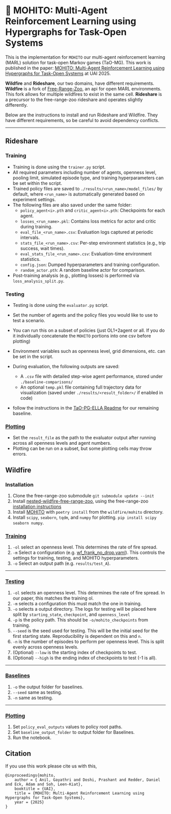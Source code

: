 # 🍹 MOHITO: Multi-Agent Reinforcement Learning using Hypergraphs for Task-Open Systems

This is the implementation for `MOHITO` our multi-agent reinforcement learning (MARL) solution for task-open Markov games (TaO-MG). This work is published in the paper: [MOHITO: Multi-Agent Reinforcement Learning using Hypergraphs for Task-Open Systems]() at UAI 2025. 

**Wildfire** and **Rideshare**, our two domains, have different requirements. **Wildfire** is a fork of [Free-Range-Zoo](), an api for open MARL environments. This fork allows for multiple wildfires to exist in the same cell.  **Rideshare** is a precursor to the free-range-zoo rideshare and operates slightly differently.

Below are the instructions to install and run Rideshare and Wildfire. They have different requirements, so be careful to avoid dependency conflicts. 

---

## Rideshare

### Training
- Training is done using the `trainer.py` script.
- All required parameters including number of agents, openness level, pooling limit, simulated episode type, and training hyperparameters can be set within the script.
- Trained policy files are saved to `./results/<run_name>/model_files/` by default, where `<run_name>` is automatically generated based on experiment settings.
- The following files are also saved under the same folder:
  - `policy_agent<i>.pth` and `critic_agent<i>.pth`: Checkpoints for each agent.
  - `losses_<run_name>.pkl`: Contains loss metrics for actor and critic during training.
  - `eval_file_<run_name>.csv`: Evaluation logs captured at periodic intervals.
  - `stats_file_<run_name>.csv`: Per-step environment statistics (e.g., trip success, wait times).
  - `eval_stats_file_<run_name>.csv`: Evaluation-time environment statistics.
  - `config.json`: Dumped hyperparameters and training configuration.
  - `random_actor.pth`: A random baseline actor for comparison.
- Post-training analysis (e.g., plotting losses) is performed via `loss_analysis_split.py`.

### Testing
- Testing is done using the `evaluator.py` script.
- Set the number of agents and the policy files you would like to use to test a scenario.
- You can run this on a subset of policies (just OL1+2agent or all. If you do it individually concatenate the `MOHITO` portions into one csv before plotting)
- Environment variables such as openness level, grid dimensions, etc. can be set in the script.
- During evaluation, the following outputs are saved:
  - A `.csv` file with detailed step-wise agent performance, stored under `./baseline-comparisons/`
  - An optional `temp.pkl` file containing full trajectory data for visualization (saved under `./results/<result_folder>/` if enabled in code)

- follow the instructions in the [TaO-PG-ELLA Readme](./rideshare/tao_pg_ella/README.md) for our remaining baseline.

### [Plotting](./rideshare/plotting_rideshare.ipynb)
- Set the `result_file` as the path to the evaluator output after running across all openness levels and agent numbers. 
- Plotting can be run on a subset, but some plotting cells may throw errors. 


## Wildfire

### Installation

1. Clone the free-range-zoo submodule `git submodule update --init`
2. Install [nested-wildfire-free-range-zoo](./wildfire/nested-wildfire-free-range-zoo/), using the free-range-zoo [installation instructions](https://oasys-mas.github.io/free-range-zoo/introduction/installation.html) 
3. Install [MOHITO](./wildfire/mohito/) with `poetry install` from the `wildfire/mohito` directory.
4. Install `scipy`, `seaborn`, `tqdm`, and `numpy` for plotting. `pip install scipy seaborn numpy`.


### [Training](./wildfire/mohito_wf_trainer.py)
1. `-ol` select an openness level. This determines the rate of fire spread.
2. `-m` Select a configuration (e.g. [wf_frank_no_drop.yaml](./wildfire/configs/wf_frank_no_drop.yaml)). This controls the settings for training, testing, and MOHITO hyperparameters.
3. `-o` Select an output path (e.g. `results/test_A`). 

---

### [Testing](./wildfire/mohito_wf_tester.py)

1. `-ol` selects an openness level. This determines the rate of fire spread. In our paper, this matches the training ol.
2. `-m` selects a configuration this must match the one in training.
3. `-o` selects a output directory. The logs for testing will be placed here split by `starting_state`, `checkpoint`, and `openness_level`
4. `-p` is the policy path. This should be `-o/mohito_checkpoints` from training.
5. `--seed` is the seed used for testing. This will be the initial seed for the first starting state. Reproducibility is dependent on this and `n`.
6. `-n` is the number of episodes to perform per openness level. This is split evenly across openness levels. 
7. (Optional) `--low` is the starting index of checkpoints to test.
8. (Optional) `--high` is the ending index of checkpoints to test (-1 is all).


---

### [Baselines](./wildfire/baseline_generator.py)

1. `-o` the output folder for baselines. 
2. `--seed` same as testing.
3. `-n` same as testing.

---

### [Plotting](./wildfire/plotting_wildfire.ipynb)

1. Set `policy_eval_outputs` values to policy root paths. 
2. Set `baseline_output_folder` to output folder for Baselines.
3. Run the notebook.



## Citation

If you use this work please cite us with this,

```
@inproceedings{mohito,
    author = { Anil, Gayathri and Doshi, Prashant and Redder, Daniel and Eck, Adam and Soh, Leen-Kiat},
    booktitle = {UAI},
    title = {MOHITO: Multi-Agent Reinforcement Learning using Hypergraphs for Task-Open Systems},
    year = {2025}
}
```